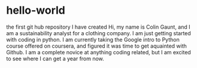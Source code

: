 # hello-world
the first git hub repository I have created
Hi, my name is Colin Gaunt, and I am a sustainability analyst for a clothing company. I am just getting started with coding in python. I am currently taking the Google intro to Python course offered on coursera, and figured it was time to get aquainted with Github. I am a complete novice at anything coding related, but I am excited to see where I can get a year from now. 
